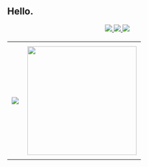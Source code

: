 ## Hello.


<div align="center">
  <!-- 소셜 및 연락처 배지 -->
  <p>
    <a href="https://www.youtube.com/watch?v=ARJ8cAGm6JE">
      <img src="https://img.shields.io/badge/YouTube-FF0000?style=for-the-badge&logo=youtube&logoColor=white" />
    </a>
    <a href="https://blog.naver.com/weg_mag">
      <img src="https://img.shields.io/badge/Naver%20Blog-03C75A?style=for-the-badge&logo=naver&logoColor=white" />
    </a>
    <a href="mailto:noah.weg1456@gmail.com">
      <img src="https://img.shields.io/badge/Email-D14836?style=for-the-badge&logo=gmail&logoColor=white" />
    </a>
  </p>

  <!-- 프로젝트 카드와 SVG 이미지 -->
  <table style="border: none; border-collapse: collapse; margin-top: 20px;">
    <tr>
      <td align="center" style="border: none; padding: 10px;">
        <a href="https://github.com/weg-9000/Multi-agent-AI-Avatar-Interview-Assistant">
          <img src="https://github-readme-stats.vercel.app/api/pin/?username=weg-9000&repo=Multi-agent-AI-Avatar-Interview-Assistant&theme=dark" />
        </a>
      </td>
      <td align="center" style="border: none; padding: 10px;">
        <img src="https://firebasestorage.googleapis.com/v0/b/weg-c6d13.firebasestorage.app/o/listening-on-ytmusic.svg?alt=media&token=546b8af8-fecc-435a-a1fc-7192368c8678&v=138" width="250" />
      </td>
    </tr>
  </table>
</div>







<!--
**weg-9000/weg-9000** is a ✨ _special_ ✨ repository because its `README.md` (this file) appears on your GitHub profile.



Here are some ideas to get you started:

- 🔭 I’m currently working on ...
- 🌱 I’m currently learning ...
- 👯 I’m looking to collaborate on ...
- 🤔 I’m looking for help with ...
- 💬 Ask me about ...
- 📫 How to reach me: ...
- 😄 Pronouns: ...
- ⚡ Fun fact: ...
-->
